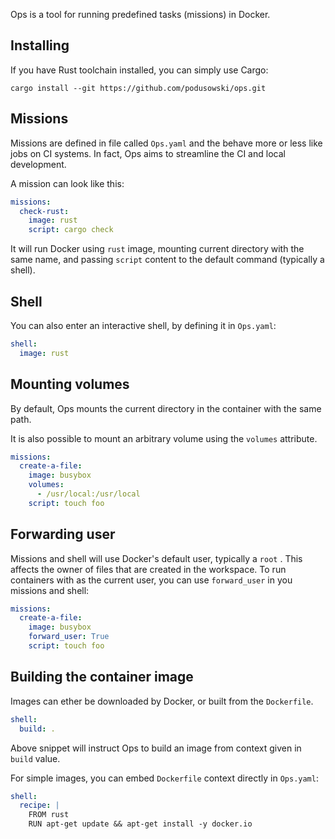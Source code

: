 Ops is a tool for running predefined tasks (missions) in Docker.

## Installing

If you have Rust toolchain installed, you can simply use Cargo:

```
cargo install --git https://github.com/podusowski/ops.git
```

## Missions

Missions are defined in file called `Ops.yaml` and the behave more or less like
jobs on CI systems. In fact, Ops aims to streamline the CI and local development.

A mission can look like this:

```yaml
missions:
  check-rust:
    image: rust
    script: cargo check
```

It will run Docker using `rust` image, mounting current directory with the same
name, and passing `script` content to the default command (typically a shell).

## Shell

You can also enter an interactive shell, by defining it in `Ops.yaml`:

```yaml
shell:
  image: rust
```

## Mounting volumes

By default, Ops mounts the current directory in the container with the same
path.

It is also possible to mount an arbitrary volume using the `volumes` attribute.

```yaml
missions:
  create-a-file:
    image: busybox
    volumes:
      - /usr/local:/usr/local
    script: touch foo
```

## Forwarding user

Missions and shell will use Docker's default user, typically a `root` . This
affects the owner of files that are created in the workspace. To run containers
with as the current user, you can use `forward_user` in you missions and shell:

```yaml
missions:
  create-a-file:
    image: busybox
    forward_user: True
    script: touch foo
```

## Building the container image

Images can ether be downloaded by Docker, or built from the `Dockerfile`.

```yaml
shell:
  build: .
```

Above snippet will instruct Ops to build an image from context given in
`build` value.

For simple images, you can embed `Dockerfile` context directly in `Ops.yaml`:

```yaml
shell:
  recipe: |
    FROM rust
    RUN apt-get update && apt-get install -y docker.io
```
